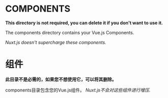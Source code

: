 # COMPONENTS

**This directory is not required, you can delete it if you don't want to use it.**

The components directory contains your Vue.js Components.

_Nuxt.js doesn't supercharge these components._

# 组件

**此目录不是必需的，如果您不想使用它，可以将其删除。**

components目录包含您的Vue.js组件。
_Nuxt.js不会对这些组件进行增压._
